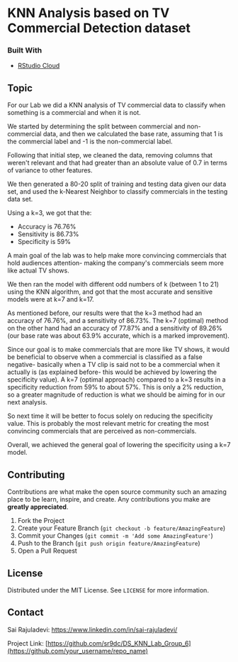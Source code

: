 # KNN Analysis based on TV Commercial Detection dataset

<!--
*** Thanks for checking out my groups text lab. If you have a suggestion
*** that would make this better, please fork the repo and create a pull request
*** or simply open an issue with the tag "enhancement".
-->


### Built With

* [RStudio Cloud](https://rstudio.cloud/)



<!-- GETTING STARTED -->
## Topic
For our Lab we did a KNN analysis of TV commercial data to classify when something is a commercial and when it is not. 

We started by determining the split between commercial and non-commercial data, and then we calculated the base rate, assuming that 1 is the commercial label and -1 is the non-commercial label. 

Following that initial step, we cleaned the data, removing columns that weren't relevant and that had greater than an absolute value of 0.7 in terms of variance to other features. 

We then generated a 80-20 split of training and testing data given our data set, and used the k-Nearest Neighbor to classify commercials in the testing data set. 

Using a k=3, we got that the:
* Accuracy is 76.76%
* Sensitivity is 86.73%
* Specificity is 59% 

A main goal of the lab was to help make more convincing commercials that hold audiences attention- making the company's commercials seem more like actual TV shows. 

We then ran the model with different odd numbers of k (between 1 to 21) using the KNN algorithm, and got that the most accurate and sensitive models were at k=7 and k=17. 

As mentioned before, our results were that the k=3 method had an accuracy of 76.76%, and a sensitivity of 86.73%. The k=7 (optimal) method on the other hand had an accuracy of 77.87% and a sensitivity of 89.26% (our base rate was about 63.9% accurate, which is a marked improvement).

Since our goal is to make commercials that are more like TV shows, it would be beneficial to observe when a commercial is classified as a false negative- basically when a TV clip is said not to be a commercial when it actually is (as explained before- this would be achieved by lowering the specificity value). A k=7 (optimal approach) compared to a k=3 results in a specificity reduction from 59% to about 57%. This is only a 2% reduction, so a greater magnitude of reduction is what we should be aiming for in our next analysis. 

So next time it will be better to focus solely on reducing the specificity value. This is probably the most relevant metric for creating the most convincing commercials that are perceived as non-commercials. 

Overall, we achieved the general goal of lowering the specificity using a k=7 model. 

<!-- CONTRIBUTING -->
## Contributing

Contributions are what make the open source community such an amazing place to be learn, inspire, and create. Any contributions you make are **greatly appreciated**.

1. Fork the Project
2. Create your Feature Branch (`git checkout -b feature/AmazingFeature`)
3. Commit your Changes (`git commit -m 'Add some AmazingFeature'`)
4. Push to the Branch (`git push origin feature/AmazingFeature`)
5. Open a Pull Request



<!-- LICENSE -->
## License

Distributed under the MIT License. See `LICENSE` for more information.


<!-- CONTACT -->
## Contact

Sai Rajuladevi: https://www.linkedin.com/in/sai-rajuladevi/

Project Link: [https://github.com/sr9dc/DS_KNN_Lab_Group_6](https://github.com/your_username/repo_name)






